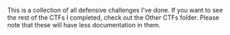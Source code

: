 This is a collection of all defensive challenges I've done. If you want to see the rest of the CTFs I completed, check out the Other CTFs folder. Please note that these will have less documentation in them.
